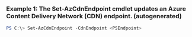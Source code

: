 ### Example 1: The Set-AzCdnEndpoint cmdlet updates an Azure Content Delivery Network (CDN) endpoint. (autogenerated)
```powershell
PS C:\> Set-AzCdnEndpoint -CdnEndpoint <PSEndpoint>
```

